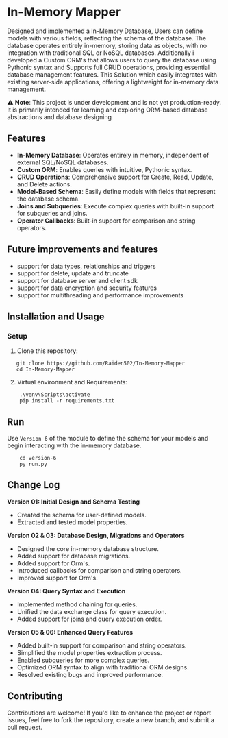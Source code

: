 # **In-Memory Mapper**

Designed and implemented a In-Memory Database, Users can define models with various fields, reflecting the schema of the database. The database operates entirely in-memory, storing data as objects, with no integration with traditional SQL or NoSQL databases. Additionally i developed a Custom ORM's that allows users to query the database using Pythonic syntax and Supports full CRUD operations, providing essential database management features. This Solution which easily integrates with existing server-side applications, offering a lightweight for in-memory data management.

⚠️ **Note**: This project is under development and is not yet production-ready. It is primarily intended for learning and exploring ORM-based database abstractions and database designing


## **Features**
- **In-Memory Database**: Operates entirely in memory, independent of external SQL/NoSQL databases.
- **Custom ORM**: Enables queries with intuitive, Pythonic syntax.
- **CRUD Operations**: Comprehensive support for Create, Read, Update, and Delete actions.
- **Model-Based Schema**: Easily define models with fields that represent the database schema.
- **Joins and Subqueries**: Execute complex queries with built-in support for subqueries and joins.
- **Operator Callbacks**: Built-in support for comparison and string operators.

## **Future improvements and features**
- support for data types, relationships and triggers
- support for delete, update and truncate
- support for database server and client sdk
- support for data encryption and security features
- support for multithreading and performance improvements

## **Installation and Usage**

### **Setup**
1. Clone this repository:
```
   git clone https://github.com/Raiden502/In-Memory-Mapper
   cd In-Memory-Mapper
```

2. Virtual environment and Requirements:
``` 
    .\venv\Scripts\activate
    pip install -r requirements.txt
```
## Run
Use `Version 6` of the module to define the schema for your models and begin interacting with the in-memory database.
```
    cd version-6
    py run.py
```

## Change Log
**Version 01: Initial Design and Schema Testing** 
- Created the schema for user-defined models.
- Extracted and tested model properties.

**Version 02 & 03: Database Design, Migrations and Operators**
- Designed the core in-memory database structure.
- Added support for database migrations.
- Added support for Orm's.
- Introduced callbacks for comparison and string operators.
- Improved support for Orm's.

**Version 04: Query Syntax and Execution**
- Implemented method chaining for queries.
- Unified the data exchange class for query execution.
- Added support for joins and query execution order.

**Version 05 & 06: Enhanced Query Features**
- Added built-in support for comparison and string operators.
- Simplified the model properties extraction process.
- Enabled subqueries for more complex queries.
- Optimized ORM syntax to align with traditional ORM designs.
- Resolved existing bugs and improved performance.

## Contributing
Contributions are welcome! If you'd like to enhance the project or report issues, feel free to fork the repository, create a new branch, and submit a pull request.

